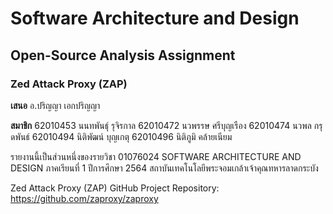 # Software Architecture and Design
## Open-Source Analysis Assignment


### Zed Attack Proxy (ZAP)


**เสนอ**
  อ.ปริญญา เอกปริญญา

**สมาชิก**
  62010453	นนทพันธุ์ รุจิรกาล
  62010472	นวพรรษ ศรีบุญเรือง
  62010474 	นวพล กรุดพันธ์
  62010494 	นิติพัฒน์ บุญเกตุ
  62010496 	นิติภูมิ คล้ายเนียม

รายงานนี้เป็นส่วนหนึ่งของรายวิชา 01076024
SOFTWARE ARCHITECTURE AND DESIGN ภาคเรียนที่ 1 ปีการศึกษา 2564
สถาบันเทคโนโลยีพระจอมเกล้าเจ้าคุณทหารลาดกระบัง

Zed Attack Proxy (ZAP)
GitHub Project Repository: https://github.com/zaproxy/zaproxy
